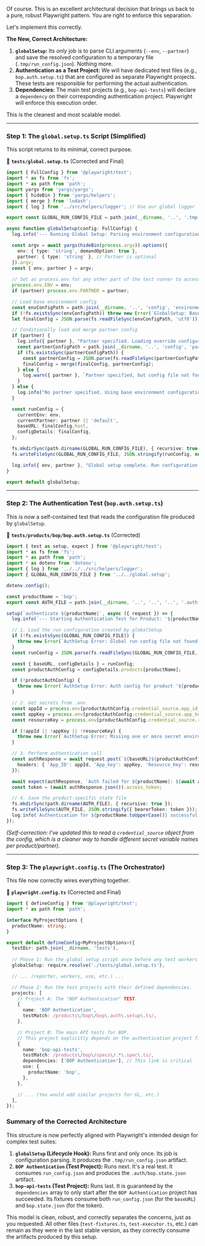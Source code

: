 Of course. This is an excellent architectural decision that brings us back to a pure, robust Playwright pattern. You are right to enforce this separation.

Let's implement this correctly.

**The New, Correct Architecture:**
1.  **`globalSetup`:** Its *only* job is to parse CLI arguments (`--env`, `--partner`) and save the resolved configuration to a temporary file (`.tmp/run_config.json`). Nothing more.
2.  **Authentication as a Test Project:** We will have dedicated test files (e.g., `bop.auth.setup.ts`) that are configured as separate Playwright projects. These tests are responsible for performing the actual authentication.
3.  **Dependencies:** The main test projects (e.g., `bop-api-tests`) will declare a `dependency` on their corresponding authentication project. Playwright will enforce this execution order.

This is the cleanest and most scalable model.

---

### **Step 1: The `global.setup.ts` Script (Simplified)**

This script returns to its minimal, correct purpose.

📁 **`tests/global.setup.ts`** (Corrected and Final)
```typescript
import { FullConfig } from '@playwright/test';
import * as fs from 'fs';
import * as path from 'path';
import yargs from 'yargs/yargs';
import { hideBin } from 'yargs/helpers';
import { merge } from 'lodash';
import { log } from '../src/helpers/logger'; // Use our global logger

export const GLOBAL_RUN_CONFIG_FILE = path.join(__dirname, '..', '.tmp', 'run_config.json');

async function globalSetup(config: FullConfig) {
  log.info('--- Running Global Setup: Parsing environment configuration ---');

  const argv = await yargs(hideBin(process.argv)).options({
    env: { type: 'string', demandOption: true },
    partner: { type: 'string' }, // Partner is optional
  }).argv;
  const { env, partner } = argv;
  
  // Set as process.env for any other part of the test runner to access
  process.env.ENV = env;
  if (partner) process.env.PARTNER = partner;

  // Load base environment config
  const envConfigPath = path.join(__dirname, '..', 'config', 'environments', `${env}.config.json`);
  if (!fs.existsSync(envConfigPath)) throw new Error(`GlobalSetup: Base env config not found at ${envConfigPath}`);
  let finalConfig = JSON.parse(fs.readFileSync(envConfigPath, 'utf8'));

  // Conditionally load and merge partner config
  if (partner) {
    log.info({ partner }, "Partner specified. Loading override configuration.");
    const partnerConfigPath = path.join(__dirname, '..', 'config', 'partners', `${partner}.json`);
    if (fs.existsSync(partnerConfigPath)) {
      const partnerConfig = JSON.parse(fs.readFileSync(partnerConfigPath, 'utf8'));
      finalConfig = merge(finalConfig, partnerConfig);
    } else {
      log.warn({ partner }, `Partner specified, but config file not found. Using base config only.`);
    }
  } else {
    log.info("No partner specified. Using base environment configuration.");
  }

  const runConfig = {
    currentEnv: env,
    currentPartner: partner || 'default',
    baseURL: finalConfig.host,
    configDetails: finalConfig,
  };

  fs.mkdirSync(path.dirname(GLOBAL_RUN_CONFIG_FILE), { recursive: true });
  fs.writeFileSync(GLOBAL_RUN_CONFIG_FILE, JSON.stringify(runConfig, null, 2));

  log.info({ env, partner }, "Global setup complete. Run configuration saved.");
}

export default globalSetup;
```

---

### **Step 2: The Authentication Test (`bop.auth.setup.ts`)**

This is now a self-contained test that reads the configuration file produced by `globalSetup`.

📁 **`tests/products/bop/bop.auth.setup.ts`** (Corrected)
```typescript
import { test as setup, expect } from '@playwright/test';
import * as fs from 'fs';
import * as path from 'path';
import * as dotenv from 'dotenv';
import { log } from '../../../src/helpers/logger';
import { GLOBAL_RUN_CONFIG_FILE } from '../../global.setup';

dotenv.config();

const productName = 'bop';
export const AUTH_FILE = path.join(__dirname, '..', '..', '..', '.auth', `${productName}.state.json`);

setup(`authenticate ${productName}`, async ({ request }) => {
  log.info(`--- Starting Authentication Test for Product: '${productName}' ---`);

  // 1. Load the run configuration created by globalSetup
  if (!fs.existsSync(GLOBAL_RUN_CONFIG_FILE)) {
    throw new Error(`AuthSetup Error: Global run config file not found. Was globalSetup successful?`);
  }
  const runConfig = JSON.parse(fs.readFileSync(GLOBAL_RUN_CONFIG_FILE, 'utf8'));

  const { baseURL, configDetails } = runConfig;
  const productAuthConfig = configDetails.products[productName];

  if (!productAuthConfig) {
    throw new Error(`AuthSetup Error: Auth config for product '${productName}' not found in the resolved configuration.`);
  }

  // 2. Get secrets from .env
  const appId = process.env[productAuthConfig.credential_source.app_id_var];
  const appKey = process.env[productAuthConfig.credential_source.app_key_var];
  const resourceKey = process.env[productAuthConfig.credential_source.resource_key_var];

  if (!appId || !appKey || !resourceKey) {
    throw new Error(`AuthSetup Error: Missing one or more secret environment variables for ${productName}.`);
  }

  // 3. Perform authentication call
  const authResponse = await request.post(`${baseURL}${productAuthConfig.auth_path}`, {
    headers: { 'App_ID': appId, 'App_key': appKey, 'Resource_Key': resourceKey },
  });

  await expect(authResponse, `Auth failed for ${productName}: ${await authResponse.text()}`).toBeOK();
  const token = (await authResponse.json()).access_token;

  // 4. Save the product-specific state file
  fs.mkdirSync(path.dirname(AUTH_FILE), { recursive: true });
  fs.writeFileSync(AUTH_FILE, JSON.stringify({ bearerToken: token }));
  log.info(`Authentication for ${productName.toUpperCase()} successful. State file created.`);
});
```
*(Self-correction: I've updated this to read a `credential_source` object from the config, which is a cleaner way to handle different secret variable names per product/partner).*

---

### **Step 3: The `playwright.config.ts` (The Orchestrator)**

This file now correctly wires everything together.

📁 **`playwright.config.ts`** (Corrected and Final)
```typescript
import { defineConfig } from '@playwright/test';
import * as path from 'path';

interface MyProjectOptions {
  productName: string;
}

export default defineConfig<MyProjectOptions>({
  testDir: path.join(__dirname, 'tests'),
  
  // Phase 1: Run the global setup script once before any test workers start.
  globalSetup: require.resolve('./tests/global.setup.ts'),

  // ... (reporter, workers, use, etc.) ...

  // Phase 2: Run the test projects with their defined dependencies.
  projects: [
    // Project A: The "BOP Authentication" TEST.
    {
      name: 'BOP Authentication',
      testMatch: /products\/bop\/bop\.auth\.setup\.ts/,
    },

    // Project B: The main API tests for BOP.
    // This project explicitly depends on the authentication project finishing successfully.
    {
      name: 'bop-api-tests',
      testMatch: /products\/bop\/specs\/.*\.spec\.ts/,
      dependencies: ['BOP Authentication'], // This link is critical
      use: {
        productName: 'bop',
      },
    },

    // ... (You would add similar projects for GL, etc.)
  ],
});
```

### **Summary of the Corrected Architecture**

This structure is now perfectly aligned with Playwright's intended design for complex test suites:

1.  **`globalSetup` (Lifecycle Hook):** Runs first and only once. Its job is configuration parsing. It produces the `.tmp/run_config.json` artifact.
2.  **`BOP Authentication` (Test Project):** Runs next. It's a real test. It consumes `run_config.json` and produces the `.auth/bop.state.json` artifact.
3.  **`bop-api-tests` (Test Project):** Runs last. It is guaranteed by the `dependencies` array to only start after the `BOP Authentication` project has succeeded. Its fixtures consume both `run_config.json` (for the `baseURL`) and `bop.state.json` (for the token).

This model is clean, robust, and correctly separates the concerns, just as you requested. All other files (`test-fixtures.ts`, `test-executor.ts`, etc.) can remain as they were in the last stable version, as they correctly consume the artifacts produced by this setup.